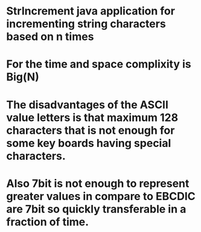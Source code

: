 # StrIncrement java application for incrementing string characters based on n times
# For the time and space complixity is Big(N)
# The disadvantages of the ASCII value letters is that maximum 128 characters that is not enough for some key boards having special characters.
# Also 7bit is not enough to represent greater values in compare to EBCDIC are 7bit so quickly transferable in a fraction of time.
